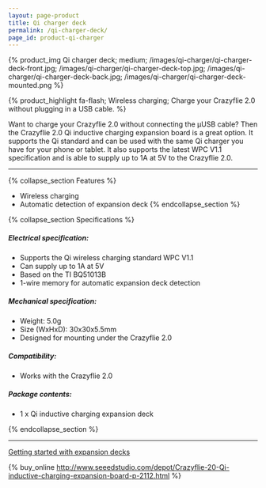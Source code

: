```yaml
---
layout: page-product
title: Qi charger deck
permalink: /qi-charger-deck/
page_id: product-qi-charger
---
```


{% product_img Qi charger deck; medium;
/images/qi-charger/qi-charger-deck-front.jpg;
/images/qi-charger/qi-charger-deck-top.jpg;
/images/qi-charger/qi-charger-deck-back.jpg;
/images/qi-charger/qi-charger-deck-mounted.png
%}

{% product_highlight
fa-flash;
Wireless charging;
Charge your Crazyflie 2.0 without plugging in a USB cable.
%}

Want to charge your Crazyflie 2.0 without connecting the &mu;USB cable?
Then the Crazyflie 2.0 Qi inductive charging expansion board is a great
option. It supports the Qi standard and can be used with the same Qi
charger you have for your phone or tablet. It also supports the latest
WPC V1.1 specification and is able to supply up to 1A at 5V to the
Crazyflie 2.0.

---

{% collapse_section Features %}
* Wireless charging
* Automatic detection of expansion deck
{% endcollapse_section %}

{% collapse_section Specifications %}
##### Electrical specification:

* Supports the Qi wireless charging standard WPC V1.1
* Can supply up to 1A at 5V
* Based on the TI BQ51013B
* 1-wire memory for automatic expansion deck detection

##### Mechanical specification:

* Weight: 5.0g
* Size (WxHxD): 30x30x5.5mm
* Designed for mounting under the Crazyflie 2.0

##### Compatibility:

* Works with the Crazyflie 2.0

##### Package contents:

* 1 x Qi inductive charging expansion deck

{% endcollapse_section %}

---

[Getting started with expansion decks](/getting-started-with-expansion-decks/)

{% buy_online http://www.seeedstudio.com/depot/Crazyflie-20-Qi-inductive-charging-expansion-board-p-2112.html %}
